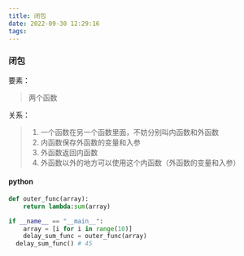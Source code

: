 ```yaml
---
title: 闭包
date: 2022-09-30 12:29:16
tags:
---
```


### 闭包

要素：

>  两个函数

关系：

> 1. 一个函数在另一个函数里面，不妨分别叫内函数和外函数
> 2. 内函数保存外函数的变量和入参
> 3. 外函数返回内函数
> 4. 外函数以外的地方可以使用这个内函数（外函数的变量和入参）



#### python

```python
def outer_func(array):
	return lambda:sum(array)

if __name__ == "__main__":
	array = [i for i in range(10)]
	delay_sum_func = outer_func(array)
  delay_sum_func() # 45

```


